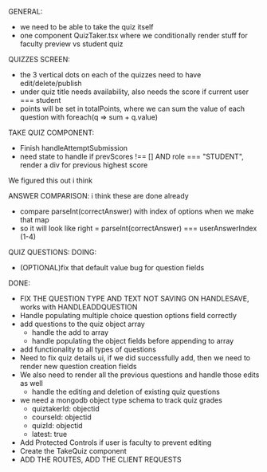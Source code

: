 GENERAL:
- we need to be able to take the quiz itself
- one component QuizTaker.tsx where we conditionally render stuff for faculty preview vs student quiz 

QUIZZES SCREEN:
- the 3 vertical dots on each of the quizzes need to have edit/delete/publish
- under quiz title needs availability, also needs the score if current user === student
- points will be set in totalPoints, where we can sum the value of each question with foreach(q => sum + q.value)


TAKE QUIZ COMPONENT:
- Finish handleAttemptSubmission
- need state to handle if prevScores !== [] AND role === "STUDENT", render a div for previous highest score

We figured this out i think
<!-- - Figure out if we store all the user answers then check for score? -->
<!--     - we have a handleAttemptScoring function that will run before the dao.createAttempt, where we iterate through questions/userAnswers[scoringIndex], then we sum the value based on if the user is correct -->
<!--     - then finally, we submit -->


ANSWER COMPARISON:
i think these are done already
- compare parseInt(correctAnswer) with index of options when we make that map 
- so it will look like right = parseInt(correctAnswer) === userAnswerIndex (1-4)


QUIZ QUESTIONS:
DOING:
- (OPTIONAL)fix that default value bug for question fields


DONE:
- FIX THE QUESTION TYPE AND TEXT NOT SAVING ON HANDLESAVE, works with HANDLEADDQUESTION
- Handle populating multiple choice question options field correctly
- add questions to the quiz object array
    - handle the add to array
    - handle populating the object fields before appending to array
- add functionality to all types of questions
- Need to fix quiz details ui, if we did successfully add, then we need to render new question creation fields
- We also need to render all the previous questions and handle those edits as well
    - handle the editing and deletion of existing quiz questions
- we need a mongodb object type schema to track quiz grades
    - quiztakerId: objectid
    - courseId: objectid
    - quizId: objectid
    - latest: true
- Add Protected Controls if user is faculty to prevent editing
- Create the TakeQuiz component
- ADD THE ROUTES, ADD THE CLIENT REQUESTS

